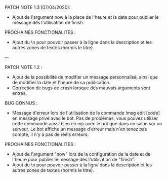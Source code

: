PATCH NOTE 1.3 (07/04/2020): 
- Ajout de l'argument now à la place de l'heure et la date pour publier le message dès l'utilisation de finish.

PROCHAINES FONCTIONALITES :
- Ajout du \n pour pouvoir passer à la ligne dans la description et les autres zones de textes (hormis le titre).

--

PATCH NOTE 1.2 :
- Ajout de la possibilité de modifier un message personnalisé, ainsi que de modifier la date et l'heure de sa publication.
- Correction de bugs de crash lorsque des mauvais arguments sont entrés.

BUG CONNUS :
- Message d'erreur lors de l'utilisation de la commande !msg edit [code] en message privé avec le bot. Pas de problèmes, vous pouvez utiliser cette commande aussi bien en mp avec le bot que dans un salon sur un serveur. Le bot affiche un message d'erreur mais n'en tenez pas compte, il n'y a pas de rééls erreurs.

PROCHAINES FONCTIONALITES :
- Ajout de l'argument "now" lors de la configuration de la date et de l'heure pour publier le message dès l'utilisation de "finish".
- Ajout du \n pour pouvoir passer à la ligne dans la description et les autres zones de textes (hormis le titre).
